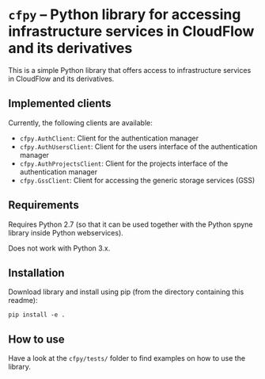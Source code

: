 # `cfpy` – Python library for accessing infrastructure services in CloudFlow and its derivatives
This is a simple Python library that offers access to infrastructure services
in CloudFlow and its derivatives.

## Implemented clients
Currently, the following clients are available:
* `cfpy.AuthClient`: Client for the authentication manager
* `cfpy.AuthUsersClient`: Client for the users interface of the authentication
  manager
* `cfpy.AuthProjectsClient`: Client for the projects interface of the
  authentication manager
* `cfpy.GssClient`: Client for accessing the generic storage services (GSS)

## Requirements
Requires Python 2.7 (so that it can be used together with the Python spyne
library inside Python webservices).

Does not work with Python 3.x.

## Installation
Download library and install using pip (from the directory containing this
readme):
```
pip install -e .
```

## How to use
Have a look at the `cfpy/tests/` folder to find examples on how to use the library.
